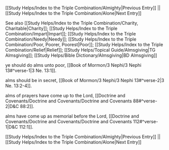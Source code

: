 [[Study Helps/Index to the Triple Combination/Almighty|Previous Entry]]  ||  [[Study Helps/Index to the Triple Combination/Alone|Next Entry]]

 See also [[Study Helps/Index to the Triple Combination/Charity, Charitable|Charity]]; [[Study Helps/Index to the Triple Combination/Impart|Impart]]; [[Study Helps/Index to the Triple Combination/Needy|Needy]]; [[Study Helps/Index to the Triple Combination/Poor, Poorer, Poorest|Poor]]; [[Study Helps/Index to the Triple Combination/Relief|Relief]]; [[Study Helps/Topical Guide/Almsgiving|TG Almsgiving]]; [[Study Helps/Bible Dictionary/Almsgiving|BD Almsgiving]]

 ye should do alms unto poor, [[Book of Mormon/3 Nephi/3 Nephi 13#^verse-1|3 Ne. 13:1]].

 alms should be in secret, [[Book of Mormon/3 Nephi/3 Nephi 13#^verse-2|3 Ne. 13:2-4]].

 alms of prayers have come up to the Lord, [[Doctrine and Covenants/Doctrine and Covenants/Doctrine and Covenants 88#^verse-2|D&C 88:2]].

 alms have come up as memorial before the Lord, [[Doctrine and Covenants/Doctrine and Covenants/Doctrine and Covenants 112#^verse-1|D&C 112:1]].

[[Study Helps/Index to the Triple Combination/Almighty|Previous Entry]]  ||  [[Study Helps/Index to the Triple Combination/Alone|Next Entry]]